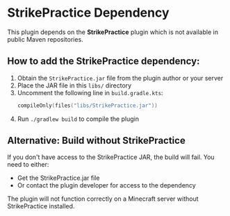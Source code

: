 # StrikePractice Dependency

This plugin depends on the **StrikePractice** plugin which is not available in public Maven repositories.

## How to add the StrikePractice dependency:

1. Obtain the `StrikePractice.jar` file from the plugin author or your server
2. Place the JAR file in this `libs/` directory
3. Uncomment the following line in `build.gradle.kts`:
   ```kotlin
   compileOnly(files("libs/StrikePractice.jar"))
   ```
4. Run `./gradlew build` to compile the plugin

## Alternative: Build without StrikePractice

If you don't have access to the StrikePractice JAR, the build will fail. You need to either:
- Get the StrikePractice.jar file
- Or contact the plugin developer for access to the dependency

The plugin will not function correctly on a Minecraft server without StrikePractice installed.
